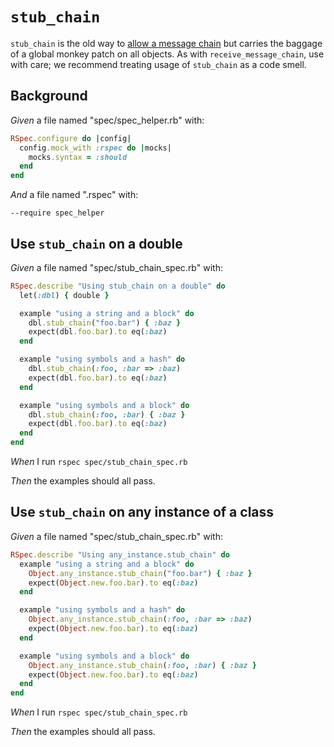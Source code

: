 # `stub_chain`

`stub_chain` is the old way to [allow a message chain](../working-with-legacy-code/message-chains) but carries the
  baggage of a global monkey patch on all objects. As with
  `receive_message_chain`, use with care; we recommend treating usage of `stub_chain` as a
  code smell.

## Background

_Given_ a file named "spec/spec_helper.rb" with:

```ruby
RSpec.configure do |config|
  config.mock_with :rspec do |mocks|
    mocks.syntax = :should
  end
end
```

_And_ a file named ".rspec" with:

```
--require spec_helper
```

## Use `stub_chain` on a double

_Given_ a file named "spec/stub_chain_spec.rb" with:

```ruby
RSpec.describe "Using stub_chain on a double" do
  let(:dbl) { double }

  example "using a string and a block" do
    dbl.stub_chain("foo.bar") { :baz }
    expect(dbl.foo.bar).to eq(:baz)
  end

  example "using symbols and a hash" do
    dbl.stub_chain(:foo, :bar => :baz)
    expect(dbl.foo.bar).to eq(:baz)
  end

  example "using symbols and a block" do
    dbl.stub_chain(:foo, :bar) { :baz }
    expect(dbl.foo.bar).to eq(:baz)
  end
end
```

_When_ I run `rspec spec/stub_chain_spec.rb`

_Then_ the examples should all pass.

## Use `stub_chain` on any instance of a class

_Given_ a file named "spec/stub_chain_spec.rb" with:

```ruby
RSpec.describe "Using any_instance.stub_chain" do
  example "using a string and a block" do
    Object.any_instance.stub_chain("foo.bar") { :baz }
    expect(Object.new.foo.bar).to eq(:baz)
  end

  example "using symbols and a hash" do
    Object.any_instance.stub_chain(:foo, :bar => :baz)
    expect(Object.new.foo.bar).to eq(:baz)
  end

  example "using symbols and a block" do
    Object.any_instance.stub_chain(:foo, :bar) { :baz }
    expect(Object.new.foo.bar).to eq(:baz)
  end
end
```

_When_ I run `rspec spec/stub_chain_spec.rb`

_Then_ the examples should all pass.
